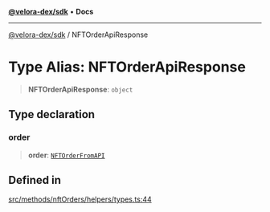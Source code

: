 [**@velora-dex/sdk**](../README.md) • **Docs**

***

[@velora-dex/sdk](../globals.md) / NFTOrderApiResponse

# Type Alias: NFTOrderApiResponse

> **NFTOrderApiResponse**: `object`

## Type declaration

### order

> **order**: [`NFTOrderFromAPI`](NFTOrderFromAPI.md)

## Defined in

[src/methods/nftOrders/helpers/types.ts:44](https://github.com/VeloraDEX/sdk/blob/feat/extend_delta_orders_filtering/src/methods/nftOrders/helpers/types.ts#L44)
